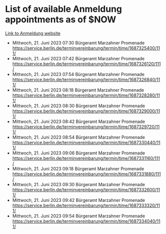 # List of available Anmeldung appointments as of $NOW
[Link to Anmeldung website](https://service.berlin.de/terminvereinbarung/termin/tag.php?termin=1&anliegen[]=120686&dienstleisterlist=122210,122217,327316,122219,327312,122227,327314,122231,327346,122243,327348,122254,122252,329742,122260,329745,122262,329748,122271,327278,122273,327274,122277,327276,330436,122280,327294,122282,327290,122284,327292,122291,327270,122285,327266,122286,327264,122296,327268,150230,329760,122297,327286,122294,327284,122312,329763,122314,329775,122304,327330,122311,327334,122309,327332,317869,122281,327352,122279,329772,122283,122276,327324,122274,327326,122267,329766,122246,327318,122251,327320,122257,327322,122208,327298,122226,327300&herkunft=http%3A%2F%2Fservice.berlin.de%2Fdienstleistung%2F120686%2F)
- Mittwoch, 21. Juni 2023 07:30 Bürgeramt Marzahner Promenade https://service.berlin.de/terminvereinbarung/termin/time/1687325400/111/
- Mittwoch, 21. Juni 2023 07:42 Bürgeramt Marzahner Promenade https://service.berlin.de/terminvereinbarung/termin/time/1687326120/111/
- Mittwoch, 21. Juni 2023 07:54 Bürgeramt Marzahner Promenade https://service.berlin.de/terminvereinbarung/termin/time/1687326840/111/
- Mittwoch, 21. Juni 2023 08:18 Bürgeramt Marzahner Promenade https://service.berlin.de/terminvereinbarung/termin/time/1687328280/111/
- Mittwoch, 21. Juni 2023 08:30 Bürgeramt Marzahner Promenade https://service.berlin.de/terminvereinbarung/termin/time/1687329000/111/
- Mittwoch, 21. Juni 2023 08:42 Bürgeramt Marzahner Promenade https://service.berlin.de/terminvereinbarung/termin/time/1687329720/111/
- Mittwoch, 21. Juni 2023 08:54 Bürgeramt Marzahner Promenade https://service.berlin.de/terminvereinbarung/termin/time/1687330440/111/
- Mittwoch, 21. Juni 2023 09:06 Bürgeramt Marzahner Promenade https://service.berlin.de/terminvereinbarung/termin/time/1687331160/111/
- Mittwoch, 21. Juni 2023 09:18 Bürgeramt Marzahner Promenade https://service.berlin.de/terminvereinbarung/termin/time/1687331880/111/
- Mittwoch, 21. Juni 2023 09:30 Bürgeramt Marzahner Promenade https://service.berlin.de/terminvereinbarung/termin/time/1687332600/111/
- Mittwoch, 21. Juni 2023 09:42 Bürgeramt Marzahner Promenade https://service.berlin.de/terminvereinbarung/termin/time/1687333320/111/
- Mittwoch, 21. Juni 2023 09:54 Bürgeramt Marzahner Promenade https://service.berlin.de/terminvereinbarung/termin/time/1687334040/111/
